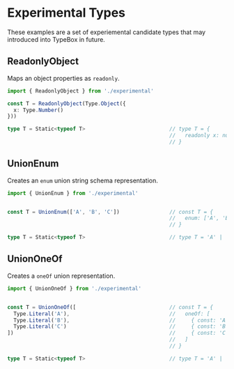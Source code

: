 # Experimental Types

These examples are a set of experiemental candidate types that may introduced into TypeBox in future.

## ReadonlyObject

Maps an object properties as `readonly`.

```typescript
import { ReadonlyObject } from './experimental'

const T = ReadonlyObject(Type.Object({
  x: Type.Number()
}))

type T = Static<typeof T>                           // type T = {
                                                    //   readonly x: number
                                                    // }
```
## UnionEnum

Creates an `enum` union string schema representation.

```typescript
import { UnionEnum } from './experimental'


const T = UnionEnum(['A', 'B', 'C'])                // const T = {
                                                    //   enum: ['A', 'B', 'C']
                                                    // }

type T = Static<typeof T>                           // type T = 'A' | 'B' | 'C'

```
## UnionOneOf

Creates a `oneOf` union representation.


```typescript
import { UnionOneOf } from './experimental'


const T = UnionOneOf([                              // const T = {
  Type.Literal('A'),                                //   oneOf: [
  Type.Literal('B'),                                //     { const: 'A' },
  Type.Literal('C')                                 //     { const: 'B' },
])                                                  //     { const: 'C' },
                                                    //   ]
                                                    // }

type T = Static<typeof T>                           // type T = 'A' | 'B' | 'C'

```